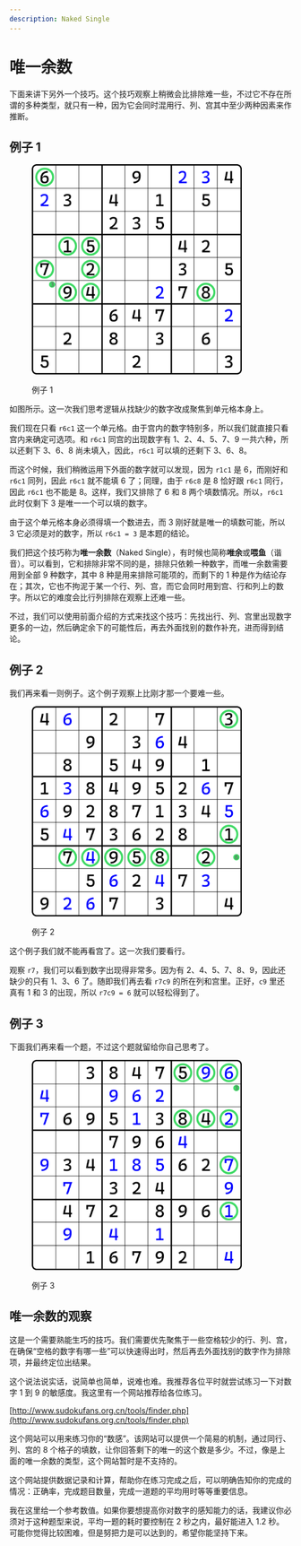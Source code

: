 ```yaml
---
description: Naked Single
---
```


# 唯一余数

下面来讲下另外一个技巧。这个技巧观察上稍微会比排除难一些，不过它不存在所谓的多种类型，就只有一种，因为它会同时混用行、列、宫其中至少两种因素来作推断。

## 例子 1 <a href="#example-1" id="example-1"></a>

<figure><img src="../.gitbook/assets/image (7) (1) (1) (1).png" alt="" width="375"><figcaption><p>例子 1</p></figcaption></figure>

如图所示。这一次我们思考逻辑从找缺少的数字改成聚焦到单元格本身上。

我们现在只看 `r6c1` 这一个单元格。由于宫内的数字特别多，所以我们就直接只看宫内来确定可选项。和 `r6c1` 同宫的出现数字有 1、2、4、5、7、9 一共六种，所以还剩下 3、6、8 尚未填入，因此，`r6c1` 可以填的还剩下 3、6、8。

而这个时候，我们稍微运用下外面的数字就可以发现，因为 `r1c1` 是 6，而刚好和 `r6c1` 同列，因此 `r6c1` 就不能填 6 了；同理，由于 `r6c8` 是 8 恰好跟 `r6c1` 同行，因此 `r6c1` 也不能是 8。这样，我们又排除了 6 和 8 两个填数情况。所以，`r6c1` 此时仅剩下 3 是唯一一个可以填的数字。

由于这个单元格本身必须得填一个数进去，而 3 刚好就是唯一的填数可能，所以 3 它必须是对的数字，所以 `r6c1 = 3` 是本题的结论。

我们把这个技巧称为**唯一余数**（Naked Single），有时候也简称**唯余**或**喂鱼**（谐音）。可以看到，它和排除非常不同的是，排除只依赖一种数字，而唯一余数需要用到全部 9 种数字，其中 8 种是用来排除可能项的，而剩下的 1 种是作为结论存在；其次，它也不拘泥于某一个行、列、宫，而它会同时用到宫、行和列上的数字。所以它的难度会比行列排除在观察上还难一些。

不过，我们可以使用前面介绍的方式来找这个技巧：先找出行、列、宫里出现数字更多的一边，然后确定余下的可能性后，再去外面找别的数作补充，进而得到结论。

## 例子 2 <a href="#example-2" id="example-2"></a>

我们再来看一则例子。这个例子观察上比刚才那一个要难一些。

<figure><img src="../.gitbook/assets/image (8) (1) (1) (1).png" alt="" width="375"><figcaption><p>例子 2</p></figcaption></figure>

这个例子我们就不能再看宫了。这一次我们要看行。

观察 `r7`，我们可以看到数字出现得非常多。因为有 2、4、5、7、8、9，因此还缺少的只有 1、3、6 了。随即我们再去看 `r7c9` 的所在列和宫里。正好，`c9` 里还真有 1 和 3 的出现，所以 `r7c9 = 6` 就可以轻松得到了。

## 例子 3 <a href="#example-3" id="example-3"></a>

下面我们再来看一个题，不过这个题就留给你自己思考了。

<figure><img src="../.gitbook/assets/image (9) (1) (1).png" alt="" width="375"><figcaption><p>例子 3</p></figcaption></figure>

## 唯一余数的观察 <a href="#spotting-of-naked-single" id="spotting-of-naked-single"></a>

这是一个需要熟能生巧的技巧。我们需要优先聚焦于一些空格较少的行、列、宫，在确保“空格的数字有哪一些”可以快速得出时，然后再去外面找别的数字作为排除项，并最终定位出结果。

这个说法说实话，说简单也简单，说难也难。我推荐各位平时就尝试练习一下对数字 1 到 9 的敏感度。我这里有一个网站推荐给各位练习。

[http://www.sudokufans.org.cn/tools/finder.php](http://www.sudokufans.org.cn/tools/finder.php)

这个网站可以用来练习你的“数感”。该网站可以提供一个简易的机制，通过同行、列、宫的 8 个格子的填数，让你回答剩下的唯一的这个数是多少。不过，像是上面的唯一余数的类型，这个网站暂时是不支持的。

这个网站提供数据记录和计算，帮助你在练习完成之后，可以明确告知你的完成的情况：正确率，完成题目数量，完成一道题的平均用时等等重要信息。

我在这里给一个参考数值。如果你要想提高你对数字的感知能力的话，我建议你必须对于这种题型来说，平均一题的耗时要控制在 2 秒之内，最好能进入 1.2 秒。可能你觉得比较困难，但是努把力是可以达到的，希望你能坚持下来。
